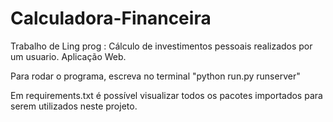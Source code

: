 # Calculadora-Financeira
Trabalho de Ling prog : Cálculo de investimentos pessoais realizados por um usuario. Aplicação Web.

Para rodar o programa, escreva no terminal "python run.py runserver"

Em requirements.txt é possível visualizar todos os pacotes importados para serem utilizados neste projeto.
